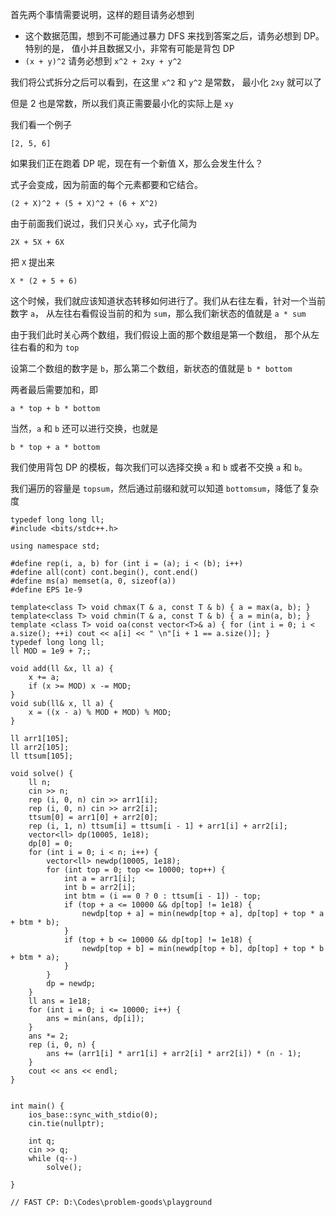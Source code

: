 首先两个事情需要说明，这样的题目请务必想到
- 这个数据范围，想到不可能通过暴力 DFS 来找到答案之后，请务必想到 DP。特别的是，
  值小并且数据又小，非常有可能是背包 DP
- `(x + y)^2` 请务必想到 `x^2 + 2xy + y^2`

我们将公式拆分之后可以看到，在这里 `x^2` 和 `y^2` 是常数，
最小化 `2xy` 就可以了

但是 2 也是常数，所以我们真正需要最小化的实际上是 `xy`

我们看一个例子

`[2, 5, 6]`

如果我们正在跑着 DP 呢，现在有一个新值 X，那么会发生什么？

式子会变成，因为前面的每个元素都要和它结合。
```
(2 + X)^2 + (5 + X)^2 + (6 + X^2)
```

由于前面我们说过，我们只关心 `xy`，式子化简为
```
2X + 5X + 6X
```

把 `X` 提出来

```
X * (2 + 5 + 6)
```

这个时候，我们就应该知道状态转移如何进行了。我们从右往左看，针对一个当前数字 `a`，
从左往右看假设当前的和为 `sum`，那么我们新状态的值就是 `a * sum`

由于我们此时关心两个数组，我们假设上面的那个数组是第一个数组，
那个从左往右看的和为 `top`

设第二个数组的数字是 `b`，那么第二个数组，新状态的值就是 `b * bottom`

两者最后需要加和，即
```
a * top + b * bottom
```

当然，`a` 和 `b` 还可以进行交换，也就是
```
b * top + a * bottom
```

我们使用背包 DP 的模板，每次我们可以选择交换 `a` 和 `b` 或者不交换 `a` 和 `b`。

我们遍历的容量是 `topsum`，然后通过前缀和就可以知道 `bottomsum`，降低了复杂度

```
typedef long long ll;
#include <bits/stdc++.h>

using namespace std;

#define rep(i, a, b) for (int i = (a); i < (b); i++)
#define all(cont) cont.begin(), cont.end()
#define ms(a) memset(a, 0, sizeof(a))
#define EPS 1e-9
	
template<class T> void chmax(T & a, const T & b) { a = max(a, b); } 
template<class T> void chmin(T & a, const T & b) { a = min(a, b); } 
template <class T> void oa(const vector<T>& a) { for (int i = 0; i < a.size(); ++i) cout << a[i] << " \n"[i + 1 == a.size()]; }
typedef long long ll;
ll MOD = 1e9 + 7;;

void add(ll &x, ll a) {
	x += a;
	if (x >= MOD) x -= MOD;
}
void sub(ll& x, ll a) {
	x = ((x - a) % MOD + MOD) % MOD;
}

ll arr1[105];
ll arr2[105];
ll ttsum[105];

void solve() {
	ll n;
	cin >> n;
	rep (i, 0, n) cin >> arr1[i];
	rep (i, 0, n) cin >> arr2[i];
	ttsum[0] = arr1[0] + arr2[0];
	rep (i, 1, n) ttsum[i] = ttsum[i - 1] + arr1[i] + arr2[i];
	vector<ll> dp(10005, 1e18);
	dp[0] = 0;
	for (int i = 0; i < n; i++) {
		vector<ll> newdp(10005, 1e18);
		for (int top = 0; top <= 10000; top++) {
			int a = arr1[i];
			int b = arr2[i];
			int btm = (i == 0 ? 0 : ttsum[i - 1]) - top;
			if (top + a <= 10000 && dp[top] != 1e18) {
				newdp[top + a] = min(newdp[top + a], dp[top] + top * a + btm * b);
			}
 			if (top + b <= 10000 && dp[top] != 1e18) {
				newdp[top + b] = min(newdp[top + b], dp[top] + top * b + btm * a);
			}
		}
		dp = newdp;
	}
	ll ans = 1e18;
	for (int i = 0; i <= 10000; i++) {
		ans = min(ans, dp[i]);
	}
	ans *= 2;
	rep (i, 0, n) {
		ans += (arr1[i] * arr1[i] + arr2[i] * arr2[i]) * (n - 1);
	}
	cout << ans << endl;
}

	
int main() {
	ios_base::sync_with_stdio(0);
	cin.tie(nullptr);
	
	int q;
	cin >> q;
	while (q--)
		solve();
	
}

// FAST CP: D:\Codes\problem-goods\playground
```